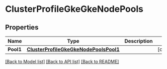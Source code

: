 # ClusterProfileGkeGkeNodePools

## Properties
Name | Type | Description | Notes
------------ | ------------- | ------------- | -------------
**Pool1** | [**ClusterProfileGkeGkeNodePoolsPool1**](ClusterProfileGKE_gke_nodePools_pool1.md) |  | [optional] 

[[Back to Model list]](../README.md#documentation-for-models) [[Back to API list]](../README.md#documentation-for-api-endpoints) [[Back to README]](../README.md)


